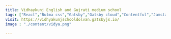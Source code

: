 ```yaml
---
title: Vidhaykunj English and Gujrati medium school
tags: ["React","Bulma css","Gatsby","Gatsby cloud","Contentful","Jamstack"]
visit: https://vidhyakunjschooldolvan.gatsbyjs.io/
image : "./content/vidya.png"

---
```

